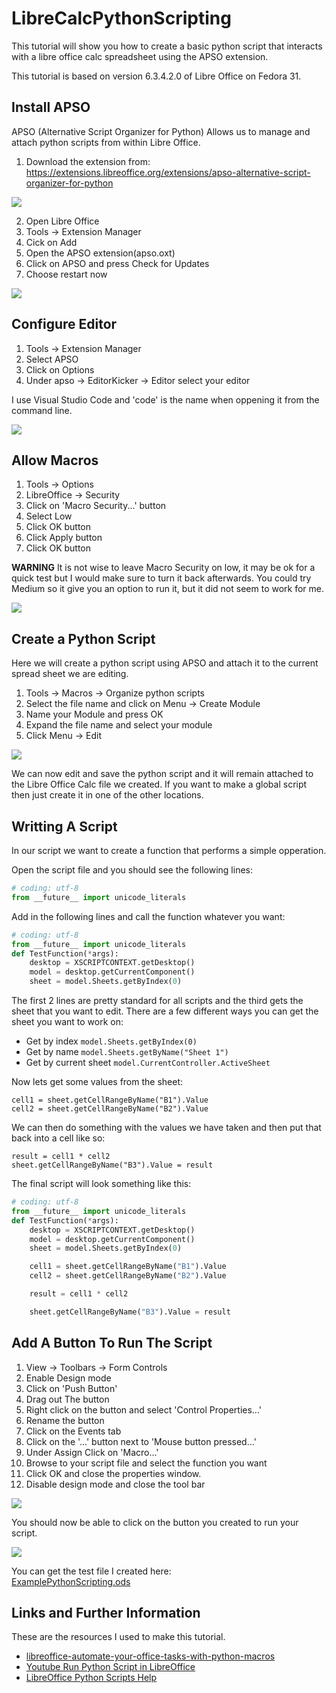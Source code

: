 # LibreCalcPythonScripting
This tutorial will show you how to create a basic python script that interacts with a libre office calc spreadsheet using the APSO extension.

This tutorial is based on version 6.3.4.2.0 of Libre Office on Fedora 31.

## Install APSO
APSO (Alternative Script Organizer for Python) Allows us to manage and attach python scripts from within Libre Office.

1. Download the extension from:
 https://extensions.libreoffice.org/extensions/apso-alternative-script-organizer-for-python

 ![](gifs/1-Download.gif)

2. Open Libre Office
3. Tools -> Extension Manager
4. Cick on Add
5. Open the APSO extension(apso.oxt)
6. Click on APSO and press Check for Updates
7. Choose restart now

![](gifs/2-AddExtension.gif)

## Configure Editor
1. Tools -> Extension Manager
2. Select APSO
3. Click on Options
4. Under apso -> EditorKicker -> Editor select your editor

I use Visual Studio Code and 'code' is the name when oppening it from the command line.

![](gifs/3-ConfigureEditor.gif)

## Allow Macros
1. Tools -> Options
2. LibreOffice -> Security
3. Click on 'Macro Security...' button
4. Select Low
5. Click OK button
6. Click Apply button
7. Click OK button

**WARNING**
It is not wise to leave Macro Security on low, it may be ok for a quick test but I would make sure to turn it back afterwards. You could try Medium so it give you an option to run it, but it did not seem to work for me.

![](gifs/4-EnableMacros.gif)

## Create a Python Script
Here we will create a python script using APSO and attach it to the current spread sheet we are editing.
1. Tools -> Macros -> Organize python scripts
2. Select the file name and click on Menu -> Create Module
3. Name your Module and press OK
4. Expand the file name and select your module
5. Click Menu -> Edit

![](gifs/5-CreateScript.gif)

We can now edit and save the python script and it will remain attached to the Libre Office Calc file we created.
If you want to make a global script then just create it in one of the other locations.


## Writting A Script
In our script we want to create a function that performs a simple opperation.

Open the script file and you should see the following lines:
```python
# coding: utf-8
from __future__ import unicode_literals
```

Add in the following lines and call the function whatever you want:
```python
# coding: utf-8
from __future__ import unicode_literals
def TestFunction(*args):
    desktop = XSCRIPTCONTEXT.getDesktop()
    model = desktop.getCurrentComponent()
    sheet = model.Sheets.getByIndex(0)
```
The first 2 lines are pretty standard for all scripts and the third gets the sheet that you want to edit. 
There are a few different ways you can get the sheet you want to work on:
* Get by  index `model.Sheets.getByIndex(0)`
* Get by  name `model.Sheets.getByName("Sheet 1")`
* Get by current sheet `model.CurrentController.ActiveSheet`

Now lets get some values from the sheet:
```
cell1 = sheet.getCellRangeByName("B1").Value
cell2 = sheet.getCellRangeByName("B2").Value
```

We can then do something with the values we have taken and then put that back into a cell like so:

```
result = cell1 * cell2
sheet.getCellRangeByName("B3").Value = result
```

The final script will look something like this:

```python
# coding: utf-8
from __future__ import unicode_literals
def TestFunction(*args):
    desktop = XSCRIPTCONTEXT.getDesktop()
    model = desktop.getCurrentComponent()
    sheet = model.Sheets.getByIndex(0)

    cell1 = sheet.getCellRangeByName("B1").Value
    cell2 = sheet.getCellRangeByName("B2").Value

    result = cell1 * cell2

    sheet.getCellRangeByName("B3").Value = result

```

## Add A Button To Run The Script

1. View -> Toolbars -> Form Controls
2. Enable Design mode
3. Click on 'Push Button'
4. Drag out The button
5. Right click on the button and select 'Control Properties...'
6. Rename the button
7. Click on the Events tab
8. Click on the '...' button next to 'Mouse button pressed...'
9. Under Assign Click on 'Macro...'
10. Browse to your script file and select the function you want
11. Click OK and close the properties window.
12. Disable design mode and close the tool bar

![](gifs/6-AddButton.gif)

You should now be able to click on the button you created to run your script.

![](gifs/7-Final.gif)

You can get the test file I created here:  
[ExamplePythonScripting.ods](ExamplePythonScripting.ods)

## Links and Further Information
These are the resources I used to make this tutorial.
* [libreoffice-automate-your-office-tasks-with-python-macros](http://christopher5106.github.io/office/2015/12/06/openoffice-libreoffice-automate-your-office-tasks-with-python-macros.html)
* [Youtube Run Python Script in LibreOffice](https://www.youtube.com/watch?v=3Ef_ordyWQs)
* [LibreOffice Python Scripts Help](https://help.libreoffice.org/6.3/en-US/text/sbasic/python/main0000.html)

